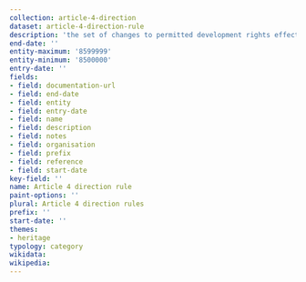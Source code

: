 ```yaml
---
collection: article-4-direction
dataset: article-4-direction-rule
description: 'the set of changes to permitted development rights effecting an article 4 direction area'
end-date: ''
entity-maximum: '8599999'
entity-minimum: '8500000'
entry-date: ''
fields:
- field: documentation-url
- field: end-date
- field: entity
- field: entry-date
- field: name
- field: description
- field: notes
- field: organisation
- field: prefix
- field: reference
- field: start-date
key-field: ''
name: Article 4 direction rule
paint-options: ''
plural: Article 4 direction rules
prefix: ''
start-date: ''
themes:
- heritage
typology: category
wikidata:
wikipedia:
---
```

